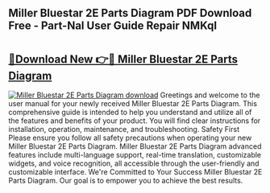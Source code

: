 ## Miller Bluestar 2E Parts Diagram PDF Download Free - Part-Nal User Guide Repair NMKqI

# <h2><a href="http://dfs5ej.blite.top/?on=Miller+Bluestar+2E+Parts+Diagram">🔗Download New 👉🔴 Miller Bluestar 2E Parts Diagram</a></h2>

[![Miller Bluestar 2E Parts Diagram download](https://i.imgur.com/lujVjoI.png)](http://dfs5ej.blite.top/?on=Miller+Bluestar+2E+Parts+Diagram)
Greetings and welcome to the user manual for your newly received Miller Bluestar 2E Parts Diagram. This comprehensive guide is intended to help you understand and utilize all of the features and benefits of your product. You will find clear instructions for installation, operation, maintenance, and troubleshooting. Safety First Please ensure you follow all safety precautions when operating your new Miller Bluestar 2E Parts Diagram. Miller Bluestar 2E Parts Diagram advanced features include multi-language support, real-time translation, customizable widgets, and voice recognition, all accessible through the user-friendly and customizable interface. We're Committed to Your Success Miller Bluestar 2E Parts Diagram. Our goal is to empower you to achieve the best results.
